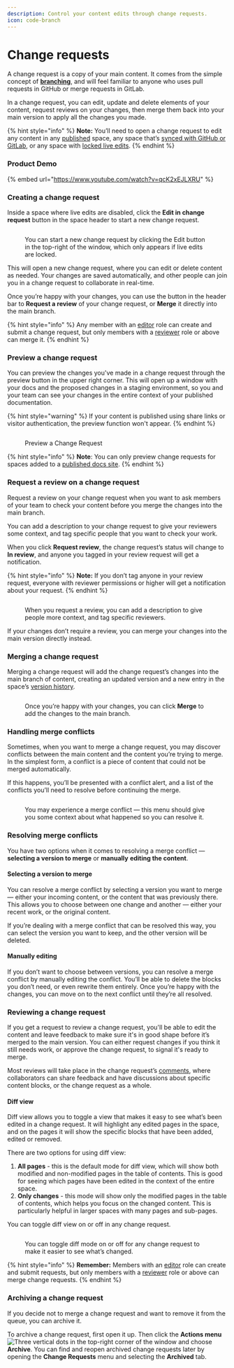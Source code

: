 ```yaml
---
description: Control your content edits through change requests.
icon: code-branch
---
```


# Change requests

A change request is a copy of your main content. It comes from the simple concept of [**branching**](https://git-scm.com/book/en/v2/Git-Branching-Branches-in-a-Nutshell), and will feel familiar to anyone who uses pull requests in GitHub or merge requests in GitLab.

In a change request, you can edit, update and delete elements of your content, request reviews on your changes, then merge them back into your main version to apply all the changes you made.

{% hint style="info" %}
**Note:** You’ll need to open a change request to edit any content in any [published](../published-documentation/overview.md) space, any space that’s [synced with GitHub or GitLab](../integrations/git-sync/), or any space with [locked live edits](../editing-content/live-edits.md).
{% endhint %}

### Product Demo

{% embed url="https://www.youtube.com/watch?v=qcK2xEJLXRU" %}

### Creating a change request

Inside a space where live edits are disabled, click the **Edit in change request** button in the space header to start a new change request.

<figure><img src="../.gitbook/assets/editor-change-request.png" alt=""><figcaption><p>You can start a new change request by clicking the Edit button in the top-right of the window, which only appears if live edits are locked.</p></figcaption></figure>

This will open a new change request, where you can edit or delete content as needed. Your changes are saved automatically, and other people can join you in a change request to collaborate in real-time.

Once you’re happy with your changes, you can use the button in the header bar to **Request a review** of your change request, or **Merge** it directly into the main branch.

{% hint style="info" %}
Any member with an [editor](../account-management/member-management/roles.md#editor) role can create and submit a change request, but only members with a [reviewer](../account-management/member-management/roles.md#reviewer) role or above can merge it.
{% endhint %}

### Preview a change request

You can preview the changes you've made in a change request through the preview button in the upper right corner. This will open up a window with your docs and the proposed changes in a staging environment, so you and your team can see your changes in the entire context of your published documentation.

{% hint style="warning" %}
If your content is published using share links or visitor authentication, the preview function won't appear.
{% endhint %}

<figure><img src="../.gitbook/assets/editor-preview-change-request.png" alt=""><figcaption><p>Preview a Change Request</p></figcaption></figure>

{% hint style="info" %}
**Note**: You can only preview change requests for spaces added to a [published docs site](../published-documentation/publish-a-docs-site/).
{% endhint %}

### Request a review on a change request

Request a review on your change request when you want to ask members of your team to check your content before you merge the changes into the main branch.

You can add a description to your change request to give your reviewers some context, and tag specific people that you want to check your work.

When you click **Request review**, the change request’s status will change to **In review**, and anyone you tagged in your review request will get a notification.

{% hint style="info" %}
**Note:** If you don’t tag anyone in your review request, everyone with reviewer permissions or higher will get a notification about your request.
{% endhint %}

<figure><img src="../.gitbook/assets/editor-review-change-request.png" alt=""><figcaption><p>When you request a review, you can add a description to give people more context, and tag specific reviewers.</p></figcaption></figure>

If your changes don’t require a review, you can merge your changes into the main version directly instead.

### Merging a change request

Merging a change request will add the change request’s changes into the main branch of content, creating an updated version and a new entry in the space’s [version history](../content-editor/activity-history.md#see-the-activity-of-a-specific-draft).

<figure><img src="../.gitbook/assets/editor-merge-change-request.png" alt=""><figcaption><p>Once you’re happy with your changes, you can click <strong>Merge</strong> to add the changes to the main branch.</p></figcaption></figure>

### Handling merge conflicts

Sometimes, when you want to merge a change request, you may discover conflicts between the main content and the content you’re trying to merge. In the simplest form, a conflict is a piece of content that could not be merged automatically.

If this happens, you’ll be presented with a conflict alert, and a list of the conflicts you’ll need to resolve before continuing the merge.

<figure><img src="../.gitbook/assets/conflict.png" alt=""><figcaption><p>You may experience a merge conflict — this menu should give you some context about what happened so you can resolve it.</p></figcaption></figure>

### Resolving merge conflicts

You have two options when it comes to resolving a merge conflict — **selecting a version to merge** or **manually** **editing the content**.

#### Selecting a version to merge

You can resolve a merge conflict by selecting a version you want to merge — either your incoming content, or the content that was previously there. This allows you to choose between one change and another — either your recent work, or the original content.

If you’re dealing with a merge conflict that can be resolved this way, you can select the version you want to keep, and the other version will be deleted.

#### Manually editing

If you don’t want to choose between versions, you can resolve a merge conflict by manually editing the conflict. You’ll be able to delete the blocks you don’t need, or even rewrite them entirely. Once you’re happy with the changes, you can move on to the next conflict until they’re all resolved.

### Reviewing a change request

If you get a request to review a change request, you'll be able to edit the content and leave feedback to make sure it's in good shape before it’s merged to the main version. You can either request changes if you think it still needs work, or approve the change request, to signal it's ready to merge.

Most reviews will take place in the change request’s [comments](comments-discussion.md), where collaborators can share feedback and have discussions about specific content blocks, or the change request as a whole.

#### Diff view <a href="#diff-mode" id="diff-mode"></a>

Diff view allows you to toggle a view that makes it easy to see what’s been edited in a change request. It will highlight any edited pages in the space, and on the pages it will show the specific blocks that have been added, edited or removed.

There are two options for using diff view:

1. **All pages** - this is the default mode for diff view, which will show both modified and non-modified pages in the table of contents. This is good for seeing which pages have been edited in the context of the entire space.
2. **Only changes** - this mode will show only the modified pages in the table of contents, which helps you focus on the changed content. This is particularly helpful in larger spaces with many pages and sub-pages.

You can toggle diff view on or off in any change request.

<figure><img src="../.gitbook/assets/editor-diff-change-request.png" alt=""><figcaption><p>You can toggle diff mode on or off for any change request to make it easier to see what’s changed.</p></figcaption></figure>

{% hint style="info" %}
**Remember:** Members with an [editor](../account-management/member-management/roles.md#editor) role can create and submit requests, but only members with a [reviewer](../account-management/member-management/roles.md#reviewer) role or above can merge change requests.
{% endhint %}

### Archiving a change request

If you decide not to merge a change request and want to remove it from the queue, you can archive it.

To archive a change request, first open it up. Then click the **Actions menu** <img src="../.gitbook/assets/Actions menu.png" alt="Three vertical dots" data-size="line"> in the top-right corner of the window and choose **Archive**. You can find and reopen archived change requests later by opening the **Change Requests** menu and selecting the **Archived** tab.
